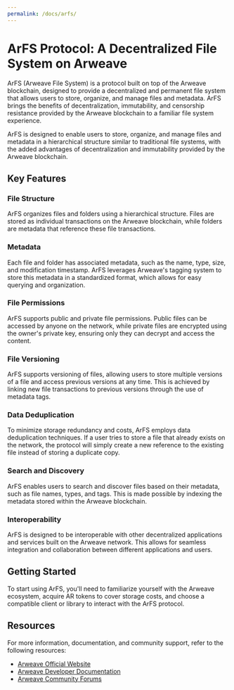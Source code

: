 ```yaml
---
permalink: /docs/arfs/
---
```


# ArFS Protocol: A Decentralized File System on Arweave

ArFS (Arweave File System) is a protocol built on top of the Arweave blockchain, designed to provide a decentralized and permanent file system that allows users to store, organize, and manage files and metadata. ArFS brings the benefits of decentralization, immutability, and censorship resistance provided by the Arweave blockchain to a familiar file system experience.

ArFS is designed to enable users to store, organize, and manage files and metadata in a hierarchical structure similar to traditional file systems, with the added advantages of decentralization and immutability provided by the Arweave blockchain.

## Key Features

### File Structure

ArFS organizes files and folders using a hierarchical structure. Files are stored as individual transactions on the Arweave blockchain, while folders are metadata that reference these file transactions.

### Metadata

Each file and folder has associated metadata, such as the name, type, size, and modification timestamp. ArFS leverages Arweave's tagging system to store this metadata in a standardized format, which allows for easy querying and organization.

### File Permissions

ArFS supports public and private file permissions. Public files can be accessed by anyone on the network, while private files are encrypted using the owner's private key, ensuring only they can decrypt and access the content.

### File Versioning

ArFS supports versioning of files, allowing users to store multiple versions of a file and access previous versions at any time. This is achieved by linking new file transactions to previous versions through the use of metadata tags.

### Data Deduplication

To minimize storage redundancy and costs, ArFS employs data deduplication techniques. If a user tries to store a file that already exists on the network, the protocol will simply create a new reference to the existing file instead of storing a duplicate copy.

### Search and Discovery

ArFS enables users to search and discover files based on their metadata, such as file names, types, and tags. This is made possible by indexing the metadata stored within the Arweave blockchain.

### Interoperability

ArFS is designed to be interoperable with other decentralized applications and services built on the Arweave network. This allows for seamless integration and collaboration between different applications and users.

## Getting Started

To start using ArFS, you'll need to familiarize yourself with the Arweave ecosystem, acquire AR tokens to cover storage costs, and choose a compatible client or library to interact with the ArFS protocol.

## Resources

For more information, documentation, and community support, refer to the following resources:

- [Arweave Official Website](https://www.arweave.org/)
- [Arweave Developer Documentation](https://docs.arweave.org/)
- [Arweave Community Forums](https://community.arweave.org/)

